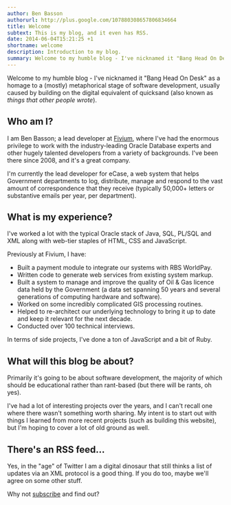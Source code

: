 ```yaml
---
author: Ben Basson
authorurl: http://plus.google.com/107880308657806834664
title: Welcome
subtext: This is my blog, and it even has RSS.
date: 2014-06-04T15:21:25 +1
shortname: welcome
description: Introduction to my blog.
summary: Welcome to my humble blog - I've nicknamed it "Bang Head On Desk" as a homage to a (mostly) metaphorical stage of software development, usually caused by building on the digital equivalent of quicksand (also known as *things that other people wrote*).
---
```


Welcome to my humble blog - I've nicknamed it "Bang Head On Desk" as a homage to a (mostly) metaphorical stage of software development, usually caused by building on the digital equivalent of quicksand (also known as *things that other people wrote*). 
 
Who am I?
---------

I am Ben Basson; a lead developer at [Fivium][1], where I've had the enormous privilege to work with the industry-leading Oracle Database experts and other hugely talented developers from a variety of backgrounds. I've been there since 2008, and it's a great company. 

I'm currently the lead developer for eCase, a web system that helps Government departments to log, distribute, manage and respond to the vast amount of correspondence that they receive (typically 50,000+ letters or substantive emails per year, per department). 

What is my experience?
----------------------

I've worked a lot with the typical Oracle stack of Java, SQL, PL/SQL and XML along with web-tier staples of HTML, CSS and JavaScript.

Previously at Fivium, I have:

* Built a payment module to integrate our systems with RBS WorldPay.
* Written code to generate web services from existing system markup.
* Built a system to manage and improve the quality of Oil & Gas licence data held by the Government (a data set spanning 50 years and several generations of computing hardware and software).
* Worked on some incredibly complicated GIS processing routines.
* Helped to re-architect our underlying technology to bring it up to date and keep it relevant for the next decade.
* Conducted over 100 technical interviews.

In terms of side projects, I've done a ton of JavaScript and a bit of Ruby.

What will this blog be about?
-----------------------------

Primarily it's going to be about software development, the majority of which should be educational rather than rant-based (but there will be rants, oh yes).

I've had a lot of interesting projects over the years, and I can't recall one where there wasn't something worth sharing. My intent is to start out with things I learned from more recent projects (such as building this website), but I'm hoping to cover a lot of old ground as well.

There's an RSS feed...
----------------------

Yes, in the "age" of Twitter I am a digital dinosaur that still thinks a list of updates via an XML protocol is a good thing. If you do too, maybe we'll agree on some other stuff. 

Why not [subscribe][2] and find out?

[1]: http://www.fivium.co.uk
[2]: http://www.basson.at/rss